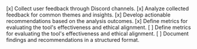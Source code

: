 [x] Collect user feedback through Discord channels.
[x] Analyze collected feedback for common themes and insights.
[x] Develop actionable recommendations based on the analysis outcomes.
[x] Define metrics for evaluating the tool's effectiveness and ethical alignment.
[ ] Define metrics for evaluating the tool's effectiveness and ethical alignment.
[ ] Document findings and recommendations in a structured format.